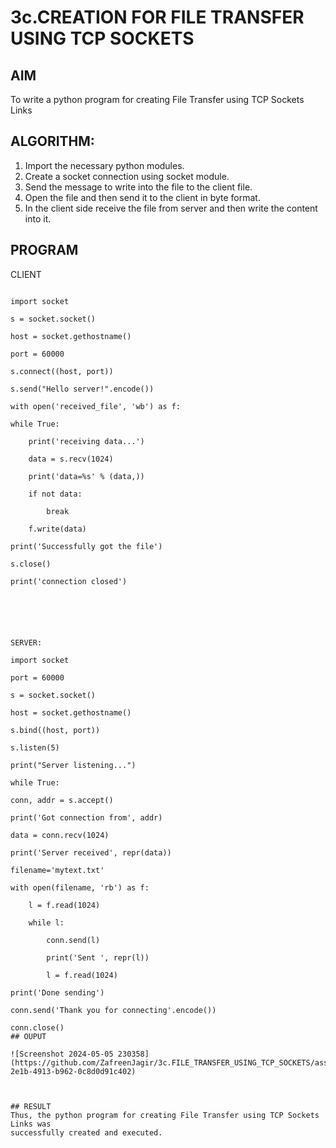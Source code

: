 # 3c.CREATION FOR FILE TRANSFER USING TCP SOCKETS
## AIM
To write a python program for creating File Transfer using TCP Sockets Links
## ALGORITHM:
1. Import the necessary python modules.
2. Create a socket connection using socket module.
3. Send the message to write into the file to the client file.
4. Open the file and then send it to the client in byte format.
5. In the client side receive the file from server and then write the content into it.
## PROGRAM

CLIENT

```

import socket

s = socket.socket()

host = socket.gethostname()

port = 60000

s.connect((host, port))

s.send("Hello server!".encode())

with open('received_file', 'wb') as f:

while True:

    print('receiving data...')
    
    data = s.recv(1024)
    
    print('data=%s' % (data,))
    
    if not data:
    
        break
        
    f.write(data)

print('Successfully got the file')

s.close()

print('connection closed')






SERVER:

import socket

port = 60000

s = socket.socket()

host = socket.gethostname()

s.bind((host, port))

s.listen(5)

print("Server listening...")

while True:

conn, addr = s.accept() 

print('Got connection from', addr)

data = conn.recv(1024)

print('Server received', repr(data))

filename='mytext.txt'

with open(filename, 'rb') as f:

    l = f.read(1024)
    
    while l:
    
        conn.send(l)
        
        print('Sent ', repr(l))
        
        l = f.read(1024)
        
print('Done sending')

conn.send('Thank you for connecting'.encode())

conn.close()
## OUPUT

![Screenshot 2024-05-05 230358](https://github.com/ZafreenJagir/3c.FILE_TRANSFER_USING_TCP_SOCKETS/assets/144870573/0c571175-2e1b-4913-b962-0c8d0d91c402)



## RESULT
Thus, the python program for creating File Transfer using TCP Sockets Links was 
successfully created and executed.
